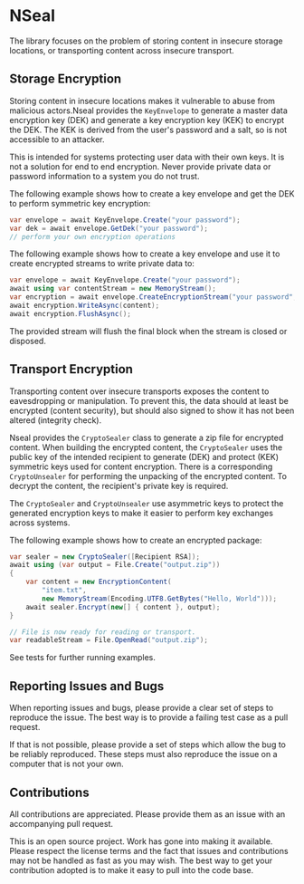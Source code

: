 # NSeal

The library focuses on the problem of storing content in insecure storage locations, or transporting content across insecure transport.

## Storage Encryption

Storing content in insecure locations makes it vulnerable to abuse from malicious actors.Nseal provides the ```KeyEnvelope``` to generate a master data encryption key (DEK) and generate a key encryption key (KEK) to encrypt the DEK. The KEK is derived from the user's password and a salt, so is not accessible to an attacker.

This is intended for systems protecting user data with their own keys. It is not a solution for end to end encryption. Never provide private data or password information to a system you do not trust.

The following example shows how to create a key envelope and get the DEK to perform symmetric key encryption:

```csharp
var envelope = await KeyEnvelope.Create("your password");
var dek = await envelope.GetDek("your password");
// perform your own encryption operations
```

The following example shows how to create a key envelope and use it to create encrypted streams to write private data to:

```csharp
var envelope = await KeyEnvelope.Create("your password");
await using var contentStream = new MemoryStream();
var encryption = await envelope.CreateEncryptionStream("your password", contentStream);
await encryption.WriteAsync(content);
await encryption.FlushAsync();
```

The provided stream will flush the final block when the stream is closed or disposed.

## Transport Encryption

Transporting content over insecure transports exposes the content to eavesdropping or manipulation. To prevent this, the data should at least be encrypted (content security), but should also signed to show it has not been altered (integrity check).

Nseal provides the ```CryptoSealer``` class to generate a zip file for encrypted content. When building the encrypted content, the ```CryptoSealer``` uses the public key of the intended recipient to generate (DEK) and protect (KEK) symmetric keys used for content encryption. There is a corresponding ```CryptoUnsealer``` for performing the unpacking of the encrypted content. To decrypt the content, the recipient's private key is required.

The ```CryptoSealer``` and ```CryptoUnsealer``` use asymmetric keys to protect the generated encryption keys to make it easier to perform key exchanges across systems.

The following example shows how to create an encrypted package:

```csharp
var sealer = new CryptoSealer([Recipient RSA]);
await using (var output = File.Create("output.zip"))
{
    var content = new EncryptionContent(
        "item.txt",
        new MemoryStream(Encoding.UTF8.GetBytes("Hello, World")));
    await sealer.Encrypt(new[] { content }, output);
}

// File is now ready for reading or transport.
var readableStream = File.OpenRead("output.zip");
```

See tests for further running examples.

## Reporting Issues and Bugs

When reporting issues and bugs, please provide a clear set of steps to reproduce the issue. The best way is to provide a failing test case as a pull request.

If that is not possible, please provide a set of steps which allow the bug to be reliably reproduced. These steps must also reproduce the issue on a computer that is not your own.

## Contributions

All contributions are appreciated. Please provide them as an issue with an accompanying pull request.

This is an open source project. Work has gone into making it available. Please respect the license terms and the fact that issues and contributions may not be handled as fast as you may wish. The best way to get your contribution adopted is to make it easy to pull into the code base.
